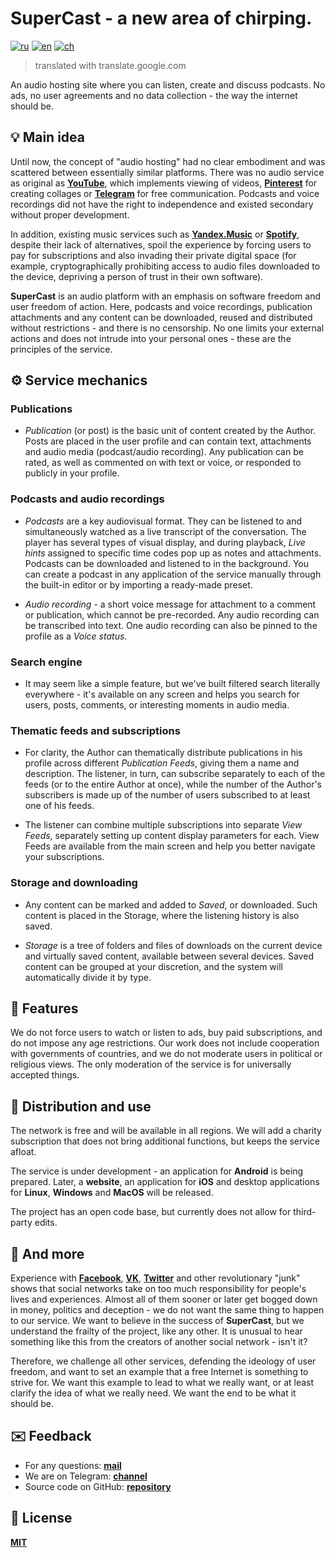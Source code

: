 # SuperCast - a new area of chirping.

[![ru](https://img.shields.io/badge/lang-ru-blue.svg)](https://github.com/i-rick-y/SuperCast/blob/prime/README.md)
[![en](https://img.shields.io/badge/lang-en-green.svg)](https://github.com/i-rick-y/SuperCast/blob/prime/README.en.md)
[![ch](https://img.shields.io/badge/lang-ch-yellow.svg)](https://github.com/i-rick-y/SuperCast/blob/prime/README.ch.md)
> translated with translate.google.com

An audio hosting site where you can listen, create and discuss podcasts.
No ads, no user agreements and no data collection - the way the internet should be.

## 💡 Main idea

Until now, the concept of "audio hosting" had no clear embodiment and was scattered between essentially similar platforms.
There was no audio service as original as **[YouTube](https://www.youtube.com)**, which implements viewing of videos, **[Pinterest](https://www.pinterest.com)** for creating collages or **[Telegram](https://telegram.org)** for free communication.
Podcasts and voice recordings did not have the right to independence and existed secondary without proper development.

In addition, existing music services such as **[Yandex.Music](https://music.yandex.ru)** or **[Spotify](https://open.spotify.com)**, despite their lack of alternatives, spoil the experience by forcing users to pay for subscriptions and also invading their private digital space (for example, cryptographically prohibiting access to audio files downloaded to the device, depriving a person of trust in their own software).

**SuperCast** is an audio platform with an emphasis on software freedom and user freedom of action.
Here, podcasts and voice recordings, publication attachments and any content can be downloaded, reused and distributed without restrictions - and there is no censorship.
No one limits your external actions and does not intrude into your personal ones - these are the principles of the service.

## ⚙️ Service mechanics

### Publications

* *Publication* (or post) is the basic unit of content created by the Author.
  Posts are placed in the user profile and can contain text, attachments and audio media (podcast/audio recording).
  Any publication can be rated, as well as commented on with text or voice, or responded to publicly in your profile.

### Podcasts and audio recordings

* *Podcasts* are a key audiovisual format.
  They can be listened to and simultaneously watched as a live transcript of the conversation.
  The player has several types of visual display, and during playback, *Live hints* assigned to specific time codes pop up as notes and attachments.
  Podcasts can be downloaded and listened to in the background.
  You can create a podcast in any application of the service manually through the built-in editor or by importing a ready-made preset.

* *Audio recording* - a short voice message for attachment to a comment or publication, which cannot be pre-recorded.
  Any audio recording can be transcribed into text.
  One audio recording can also be pinned to the profile as a *Voice status*.

### Search engine

* It may seem like a simple feature, but we've built filtered search literally everywhere - it's available on any screen and helps you search for users, posts, comments, or interesting moments in audio media.

### Thematic feeds and subscriptions

* For clarity, the Author can thematically distribute publications in his profile across different *Publication Feeds*, giving them a name and description.
  The listener, in turn, can subscribe separately to each of the feeds (or to the entire Author at once), while the number of the Author's subscribers is made up of the number of users subscribed to at least one of his feeds.

* The listener can combine multiple subscriptions into separate *View Feeds*, separately setting up content display parameters for each.
  View Feeds are available from the main screen and help you better navigate your subscriptions.

### Storage and downloading

* Any content can be marked and added to *Saved*, or downloaded.
  Such content is placed in the Storage, where the listening history is also saved.

* *Storage* is a tree of folders and files of downloads on the current device and virtually saved content, available between several devices.
  Saved content can be grouped at your discretion, and the system will automatically divide it by type.

## 🗽 Features

We do not force users to watch or listen to ads, buy paid subscriptions, and do not impose any age restrictions.
Our work does not include cooperation with governments of countries, and we do not moderate users in political or religious views.
The only moderation of the service is for universally accepted things.

## 🪇 Distribution and use

The network is free and will be available in all regions.
We will add a charity subscription that does not bring additional functions, but keeps the service afloat.

The service is under development - an application for **Android** is being prepared.
Later, a **website**, an application for **iOS** and desktop applications for **Linux**, **Windows** and **MacOS** will be released.

The project has an open code base, but currently does not allow for third-party edits.

## 💬 And more

Experience with **[Facebook](https://facebook.com)**, **[VK](https://vk.com)**, **[Twitter](https://x.com)** and other revolutionary "junk" shows that social networks take on too much responsibility for people's lives and experiences.
Almost all of them sooner or later get bogged down in money, politics and deception - we do not want the same thing to happen to our service.
We want to believe in the success of **SuperCast**, but we understand the frailty of the project, like any other.
It is unusual to hear something like this from the creators of another social network - isn't it?

Therefore, we challenge all other services, defending the ideology of user freedom, and want to set an example that a free Internet is something to strive for.
We want this example to lead to what we really want, or at least clarify the idea of ​​what we really need.
We want the end to be what it should be.

## ✉️ Feedback

* For any questions: **[mail](mailto:lime.rainbow.li@gmail.com)**
* We are on Telegram: **[channel](https://t.me/super_cast)**
* Source code on GitHub: **[repository](https://github.com/i-rick-y/SuperCast)**

## 📜 License

**[MIT](https://choosealicense.com/licenses/mit/)**